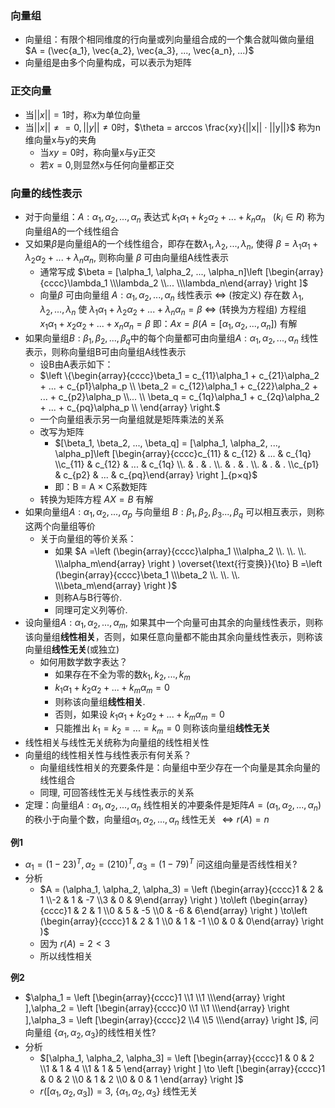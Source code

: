 ### 向量组

- 向量组：有限个相同维度的行向量或列向量组合成的一个集合就叫做向量组 $A = (\vec{a_1}, \vec{a_2}, \vec{a_3}, ..., \vec{a_n}, ...)$
- 向量组是由多个向量构成，可以表示为矩阵

### 正交向量

- 当$||x|| = 1$时，称x为单位向量
- 当$||x|| \neq = 0, ||y|| \neq 0$时，$\theta = arccos \frac{xy}{||x|| · ||y||}$ 称为n维向量x与y的夹角
    * 当$xy = 0$时，称向量x与y正交
    * 若$x=0$,则显然x与任何向量都正交

### 向量的线性表示

- 对于向量组：$A: \alpha_1, \alpha_2, ..., \alpha_n$ 表达式 $k_1\alpha_1 + k_2\alpha_2 + ... + k_n \alpha_n \ \ \ (k_i \in R)$ 称为向量组A的一个线性组合
- 又如果$\beta$是向量组A的一个线性组合，即存在数$\lambda_1, \lambda_2, ..., \lambda_n$, 使得 $\beta = \lambda_1 \alpha_1 + \lambda_2 \alpha_2 + ... + \lambda_n \alpha_n$, 则称向量 $\beta$ 可由向量组A线性表示
    * 通常写成 $\beta = [\alpha_1, \alpha_2, ..., \alpha_n]\left [\begin{array}{cccc}\lambda_1 \\\lambda_2 \\... \\\lambda_n\end{array} \right ]$
    * 向量$\beta$ 可由向量组 $A: \alpha_1, \alpha_2, ..., \alpha_n$ 线性表示 $\Leftrightarrow$ (按定义) 存在数 $\lambda_1, \lambda_2, ..., \lambda_n$ 使 $\lambda_1\alpha_1 + \lambda_2 \alpha_2 + ... + \lambda_n \alpha_n = \beta$ $\Leftrightarrow$ (转换为方程组) 方程组 $x_1 \alpha_1 + x_2 \alpha_2 + ... + x_n \alpha_n = \beta$ 即：$Ax = \beta (A = [\alpha_1, \alpha_2, ..., \alpha_n])$ 有解
- 如果向量组$B: \beta_1, \beta_2, ..., \beta_q$中的每个向量都可由向量组$A: \alpha_1, \alpha_2, ..., \alpha_n$ 线性表示，则称向量组B可由向量组A线性表示
  * 设B由A表示如下：
  * $\left \{\begin{array}{cccc}\beta_1 = c_{11}\alpha_1 + c_{21}\alpha_2 + ... + c_{p1}\alpha_p \\ \beta_2 = c_{12}\alpha_1 + c_{22}\alpha_2 + ... + c_{p2}\alpha_p \\... \\ \beta_q = c_{1q}\alpha_1 + c_{2q}\alpha_2 + ... + c_{pq}\alpha_p \\ \end{array} \right.$
  * 一个向量组表示另一向量组就是矩阵乘法的关系
  * 改写为矩阵
    * $[\beta_1, \beta_2, ..., \beta_q] = [\alpha_1, \alpha_2, ..., \alpha_p]\left [\begin{array}{cccc}c_{11} & c_{12} & ... & c_{1q} \\c_{11} & c_{12} & ... & c_{1q} \\. & . & . \\. & . & . \\. & . & . \\c_{p1} & c_{p2} & ... & c_{pq}\end{array} \right ]_{p×q}$
    * 即：B = A × C系数矩阵
  * 转换为矩阵方程 $AX = B$ 有解
- 如果向量组$A: \alpha_1, \alpha_2, ..., \alpha_p$ 与向量组 $B: \beta_1, \beta_2, \beta_3 ..., \beta_q$ 可以相互表示，则称这两个向量组等价
    * 关于向量组的等价关系：
      * 如果 $A =\left (\begin{array}{cccc}\alpha_1 \\\alpha_2 \\. \\. \\. \\\alpha_m\end{array} \right ) \overset{\text{行变换}}{\to} B =\left (\begin{array}{cccc}\beta_1 \\\beta_2 \\. \\. \\. \\\beta_m\end{array} \right )$
      * 则称A与B行等价.
      * 同理可定义列等价.
- 设向量组$A: \alpha_1, \alpha_2, ..., \alpha_m$, 如果其中一个向量可由其余的向量线性表示，则称该向量组**线性相关**，否则，如果任意向量都不能由其余向量线性表示，则称该向量组**线性无关**(或独立)
    * 如何用数学数字表达？
        * 如果存在不全为零的数$k_1, k_2, ..., k_m$
        * $k_1\alpha_1 + k_2\alpha_2 + ... + k_m\alpha_m = 0$
        * 则称该向量组**线性相关**.
        * 否则，如果设 $k_1\alpha_1 + k_2\alpha_2 + ... + k_m\alpha_m = 0$
        * 只能推出 $k_1 = k_2 = ... = k_m = 0$ 则称该向量组**线性无关**
- 线性相关与线性无关统称为向量组的线性相关性
- 向量组的线性相关性与线性表示有何关系？
    * 向量组线性相关的充要条件是：向量组中至少存在一个向量是其余向量的线性组合
    * 同理, 可回答线性无关与线性表示的关系
- 定理：向量组$A: \alpha_1, \alpha_2, ..., \alpha_n$ 线性相关的冲要条件是矩阵$A=(\alpha_1, \alpha_2, ..., \alpha_n)$的秩小于向量个数，向量组$\alpha_1, \alpha_2, ..., \alpha_n$ 线性无关 $\Leftrightarrow r(A) = n$

**例1**

- $\alpha_1 = (1 -2 3)^T, \alpha_2 = (2 1 0)^T, \alpha_3 = (1 -7 9)^T$ 问这组向量是否线性相关?
- 分析
    * $A = (\alpha_1, \alpha_2, \alpha_3) = \left (\begin{array}{cccc}1 & 2 & 1 \\-2 & 1 & -7 \\3 & 0 & 9\end{array} \right ) \to\left (\begin{array}{cccc}1 & 2 & 1 \\0 & 5 & -5 \\0 & -6 & 6\end{array} \right ) \to\left (\begin{array}{cccc}1 & 2 & 1 \\0 & 1 & -1 \\0 & 0 & 0\end{array} \right )$
    * 因为 $r(A) = 2 < 3$
    * 所以线性相关


**例2**

- $\alpha_1 = \left [\begin{array}{cccc}1 \\1 \\1 \\\end{array} \right ],\alpha_2 = \left [\begin{array}{cccc}0 \\1 \\1 \\\end{array} \right ],\alpha_3 = \left [\begin{array}{cccc}2 \\4 \\5 \\\end{array} \right ]$, 问向量组 $\{ \alpha_1, \alpha_2, \alpha_3 \}$的线性相关性?
- 分析
    * $[\alpha_1, \alpha_2, \alpha_3] = \left [\begin{array}{cccc}1 & 0 & 2 \\1 & 1 & 4 \\1 & 1 & 5 \end{array} \right ] \to \left [\begin{array}{cccc}1 & 0 & 2 \\0 & 1 & 2 \\0 & 0 & 1 \end{array} \right ]$
    * $r([\alpha_1, \alpha_2, \alpha_3]) = 3$, $\{ \alpha_1, \alpha_2, \alpha_3 \}$ 线性无关